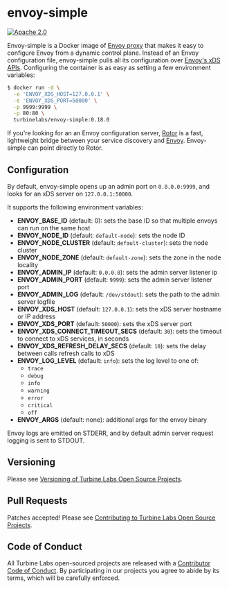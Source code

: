
[//]: # ( Copyright 2018 Turbine Labs, Inc.                                   )
[//]: # ( you may not use this file except in compliance with the License.    )
[//]: # ( You may obtain a copy of the License at                             )
[//]: # (                                                                     )
[//]: # (     http://www.apache.org/licenses/LICENSE-2.0                      )
[//]: # (                                                                     )
[//]: # ( Unless required by applicable law or agreed to in writing, software )
[//]: # ( distributed under the License is distributed on an "AS IS" BASIS,   )
[//]: # ( WITHOUT WARRANTIES OR CONDITIONS OF ANY KIND, either express or     )
[//]: # ( implied. See the License for the specific language governing        )
[//]: # ( permissions and limitations under the License.                      )

# envoy-simple

[![Apache 2.0](https://img.shields.io/badge/license-apache%202.0-blue.svg)](LICENSE)

Envoy-simple is a Docker image of [Envoy proxy](https://envoyproxy.github.io)
that makes it easy to configure Envoy from a dynamic control plane. Instead of
an Envoy configuration file, envoy-simple pulls all its configuration over
[Envoy's xDS APIs](https://www.envoyproxy.io/docs/envoy/latest/configuration/overview/v2_overview).
Configuring the container is as easy as setting a few environment variables:

```bash
$ docker run -d \
  -e 'ENVOY_XDS_HOST=127.0.0.1' \
  -e 'ENVOY_XDS_PORT=50000' \
  -p 9999:9999 \
  -p 80:80 \
  turbinelabs/envoy-simple:0.18.0
```

If you're looking for an an Envoy configuration server,
[Rotor](https://github.com/turbinelabs/rotor) is a fast, lightweight bridge
between your service discovery and
[Envoy](https://envoyproxy.github.io). Envoy-simple can point directly to Rotor.

## Configuration

By default, envoy-simple opens up an admin port on `0.0.0.0:9999`, and looks for an xDS
server on `127.0.0.1:50000`.

It supports the following environment variables:

- **ENVOY_BASE_ID** (default: 0): sets the base ID so that multiple envoys can
  run on the same host
- **ENVOY_NODE_ID** (default: `default-node`): sets the node ID
- **ENVOY_NODE_CLUSTER** (default: `default-cluster`): sets the node cluster
- **ENVOY_NODE_ZONE** (default: `default-zone`): sets the zone in the node locality
- **ENVOY_ADMIN_IP** (default: `0.0.0.0`): sets the admin server listener ip
- **ENVOY_ADMIN_PORT** (default: `9999`): sets the admin server listener port
- **ENVOY_ADMIN_LOG** (default: `/dev/stdout`): sets the path to the admin server logfile
- **ENVOY_XDS_HOST** (default: `127.0.0.1`): sets the xDS server hostname or IP address
- **ENVOY_XDS_PORT** (default: `50000`): sets the xDS server port
- **ENVOY_XDS_CONNECT_TIMEOUT_SECS** (default: `30`): sets the timeout to
  connect to xDS services, in seconds
- **ENVOY_XDS_REFRESH_DELAY_SECS** (default: `10`): sets the delay between calls
  refresh calls to xDS
- **ENVOY_LOG_LEVEL** (default: `info`): sets the log level to one of:
  - `trace`
  - `debug`
  - `info`
  - `warning`
  - `error`
  - `critical`
  - `off`
- **ENVOY_ARGS** (default: none): additional args for the envoy binary

Envoy logs are emitted on STDERR, and by default admin server request logging is
sent to STDOUT.

## Versioning

Please see [Versioning of Turbine Labs Open Source Projects](http://github.com/turbinelabs/developer/blob/master/README.md#versioning).

## Pull Requests

Patches accepted! Please see
[Contributing to Turbine Labs Open Source Projects](http://github.com/turbinelabs/developer/blob/master/README.md#contributing).

## Code of Conduct

All Turbine Labs open-sourced projects are released with a
[Contributor Code of Conduct](CODE_OF_CONDUCT.md). By participating in our
projects you agree to abide by its terms, which will be carefully enforced.
